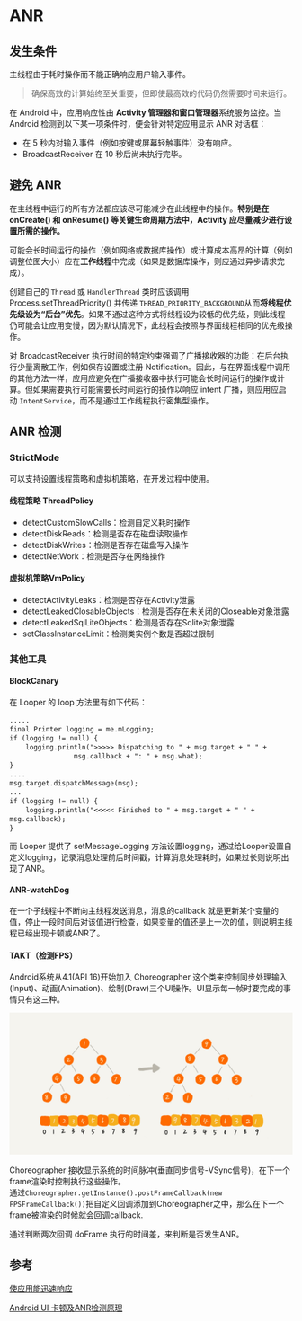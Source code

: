 # ANR

## 发生条件

主线程由于耗时操作而不能正确响应用户输入事件。

> 确保高效的计算始终至关重要，但即使最高效的代码仍然需要时间来运行。

在 Android 中，应用响应性由 **Activity 管理器和窗口管理器**系统服务监控。当 Android 检测到以下某一项条件时，便会针对特定应用显示 ANR 对话框：

* 在 5 秒内对输入事件（例如按键或屏幕轻触事件）没有响应。
* BroadcastReceiver 在 10 秒后尚未执行完毕。

## 避免 ANR

在主线程中运行的所有方法都应该尽可能减少在此线程中的操作。**特别是在 onCreate\(\) 和 onResume\(\) 等关键生命周期方法中，Activity 应尽量减少进行设置所需的操作。**

可能会长时间运行的操作（例如网络或数据库操作）或计算成本高昂的计算（例如调整位图大小）应在**工作线程**中完成（如果是数据库操作，则应通过异步请求完成）。

创建自己的 `Thread` 或 `HandlerThread` 类时应该调用 Process.setThreadPriority\(\) 并传递 `THREAD_PRIORITY_BACKGROUND`从而**将线程优先级设为“后台”优先**。如果不通过这种方式将线程设为较低的优先级，则此线程仍可能会让应用变慢，因为默认情况下，此线程会按照与界面线程相同的优先级操作。

对 BroadcastReceiver 执行时间的特定约束强调了广播接收器的功能：在后台执行少量离散工作，例如保存设置或注册 Notification。因此，与在界面线程中调用的其他方法一样，应用应避免在广播接收器中执行可能会长时间运行的操作或计算。但如果需要执行可能需要长时间运行的操作以响应 intent 广播，则应用应启动 `IntentService`，而不是通过工作线程执行密集型操作。

## ANR 检测

### StrictMode 

可以支持设置线程策略和虚拟机策略，在开发过程中使用。

#### 线程策略 ThreadPolicy

* detectCustomSlowCalls：检测自定义耗时操作
* detectDiskReads：检测是否存在磁盘读取操作
* detectDiskWrites：检测是否存在磁盘写入操作
* detectNetWork：检测是否存在网络操作

#### 虚拟机策略VmPolicy

* detectActivityLeaks：检测是否存在Activity泄露
* detectLeakedClosableObjects：检测是否存在未关闭的Closeable对象泄露
* detectLeakedSqlLiteObjects：检测是否存在Sqlite对象泄露
* setClassInstanceLimit：检测类实例个数是否超过限制

### 其他工具

#### BlockCanary

在 Looper 的 loop 方法里有如下代码：

```text
.....
final Printer logging = me.mLogging;
if (logging != null) {
    logging.println(">>>>> Dispatching to " + msg.target + " " +
                msg.callback + ": " + msg.what);
}
....
msg.target.dispatchMessage(msg);
...
if (logging != null) {
    logging.println("<<<<< Finished to " + msg.target + " " + msg.callback);
}
```

而 Looper 提供了 setMessageLogging 方法设置logging，通过给Looper设置自定义logging，记录消息处理前后时间戳，计算消息处理耗时，如果过长则说明出现了ANR。

#### ANR-watchDog

在一个子线程中不断向主线程发送消息，消息的callback 就是更新某个变量的值，停止一段时间后对该值进行检查，如果变量的值还是上一次的值，则说明主线程已经出现卡顿或ANR了。

#### TAKT（检测FPS）

Android系统从4.1\(API 16\)开始加入 Choreographer 这个类来控制同步处理输入\(Input\)、动画\(Animation\)、绘制\(Draw\)三个UI操作。UI显示每一帧时要完成的事情只有这三种。

![&#x4E22;&#x5E27;](../../.gitbook/assets/image%20%285%29.png)

Choreographer 接收显示系统的时间脉冲\(垂直同步信号-VSync信号\)，在下一个frame渲染时控制执行这些操作。  
通过`Choreographer.getInstance().postFrameCallback(new FPSFrameCallback())`把自定义回调添加到Choreographer之中，那么在下一个frame被渲染的时候就会回调callback.

通过判断两次回调 doFrame 执行的时间差，来判断是否发生ANR。

## 参考

[使应用能迅速响应](https://developer.android.com/training/articles/perf-anr?hl=zh-CN)

[Android UI 卡顿及ANR检测原理](https://www.jianshu.com/p/a7dfac037c4c)

